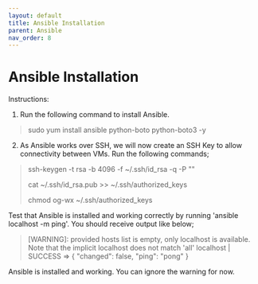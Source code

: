 ```yaml
---
layout: default
title: Ansible Installation
parent: Ansible
nav_order: 8
---
```


# Ansible Installation

Instructions:
1. Run the following command to install Ansible.

> sudo yum install ansible python-boto python-boto3 -y

2. As Ansible works over SSH, we will now create an SSH Key to allow connectivity between VMs.  Run the following commands;

> ssh-keygen -t rsa -b 4096 -f ~/.ssh/id_rsa -q -P ""
>
> cat ~/.ssh/id_rsa.pub >> ~/.ssh/authorized_keys
>
> chmod og-wx ~/.ssh/authorized_keys

Test that Ansible is installed and working correctly by running 'ansible localhost -m ping'.  You should receive output like below;

> [WARNING]: provided hosts list is empty, only localhost is available. Note that the implicit localhost does not match 'all'
> localhost | SUCCESS => {
>     "changed": false,
>     "ping": "pong"
> }

Ansible is installed and working.  You can ignore the warning for now.